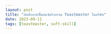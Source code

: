 ```yaml
---
layout: post
title: "บันทึกการเป็นคนจัดกิจกรรม Toastmaster ในบริษัท"
date: 2023-09-11
tags: [toastmaster, soft-skill]
---
```

